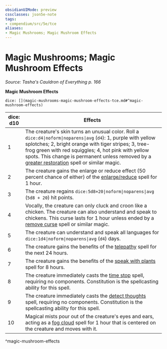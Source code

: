 ```yaml
---
obsidianUIMode: preview
cssclasses: json5e-note
tags:
- compendium/src/5e/tce
aliases:
- Magic Mushrooms; Magic Mushroom Effects
---
```

# Magic Mushrooms; Magic Mushroom Effects
*Source: Tasha's Cauldron of Everything p. 166* 

**Magic Mushroom Effects**

`dice: [](magic-mushrooms-magic-mushroom-effects-tce.md#^magic-mushroom-effects)`

| dice: d10 | Effects |
|-----------|---------|
| 1 | The creature's skin turns an unusual color. Roll a `dice:d4\|noform\|noparens\|avg` (`d4`): 1, purple with yellow splotches; 2, bright orange with tiger stripes; 3, tree-frog green with red squiggles; 4, hot pink with yellow spots. This change is permanent unless removed by a [greater restoration](/3-Mechanics/CLI/spells/greater-restoration-xphb.md) spell or similar magic. |
| 2 | The creature gains the enlarge or reduce effect (50 percent chance of either) of the [enlarge/reduce](/3-Mechanics/CLI/spells/enlarge-reduce-xphb.md) spell for 1 hour. |
| 3 | The creature regains `dice:5d8+20\|noform\|noparens\|avg` (`5d8 + 20`) hit points. |
| 4 | Vocally, the creature can only cluck and croon like a chicken. The creature can also understand and speak to chickens. This curse lasts for 1 hour unless ended by a [remove curse](/3-Mechanics/CLI/spells/remove-curse-xphb.md) spell or similar magic. |
| 5 | The creature can understand and speak all languages for `dice:1d4\|noform\|noparens\|avg` (`d4`) days. |
| 6 | The creature gains the benefits of the [telepathy](/3-Mechanics/CLI/spells/telepathy-xphb.md) spell for the next 24 hours. |
| 7 | The creature gains the benefits of the [speak with plants](/3-Mechanics/CLI/spells/speak-with-plants-xphb.md) spell for 8 hours. |
| 8 | The creature immediately casts the [time stop](/3-Mechanics/CLI/spells/time-stop-xphb.md) spell, requiring no components. Constitution is the spellcasting ability for this spell. |
| 9 | The creature immediately casts the [detect thoughts](/3-Mechanics/CLI/spells/detect-thoughts-xphb.md) spell, requiring no components. Constitution is the spellcasting ability for this spell. |
| 10 | Magical mists pour out of the creature's eyes and ears, acting as a [fog cloud](/3-Mechanics/CLI/spells/fog-cloud-xphb.md) spell for 1 hour that is centered on the creature and moves with it. |
^magic-mushroom-effects